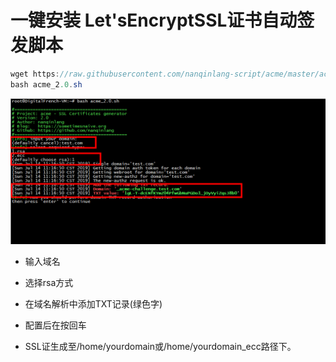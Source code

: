 # 一键安装 Let'sEncryptSSL证书自动签发脚本

```java
wget https://raw.githubusercontent.com/nanqinlang-script/acme/master/acme_2.0.sh
bash acme_2.0.sh
```
![image](https://github.com/jackpanz/Let-sEncryptSSL-/blob/master/test1.png)

- 输入域名
- 选择rsa方式
- 在域名解析中添加TXT记录(绿色字)
- 配置后在按回车

- SSL证生成至/home/yourdomain或/home/yourdomain_ecc路径下。
